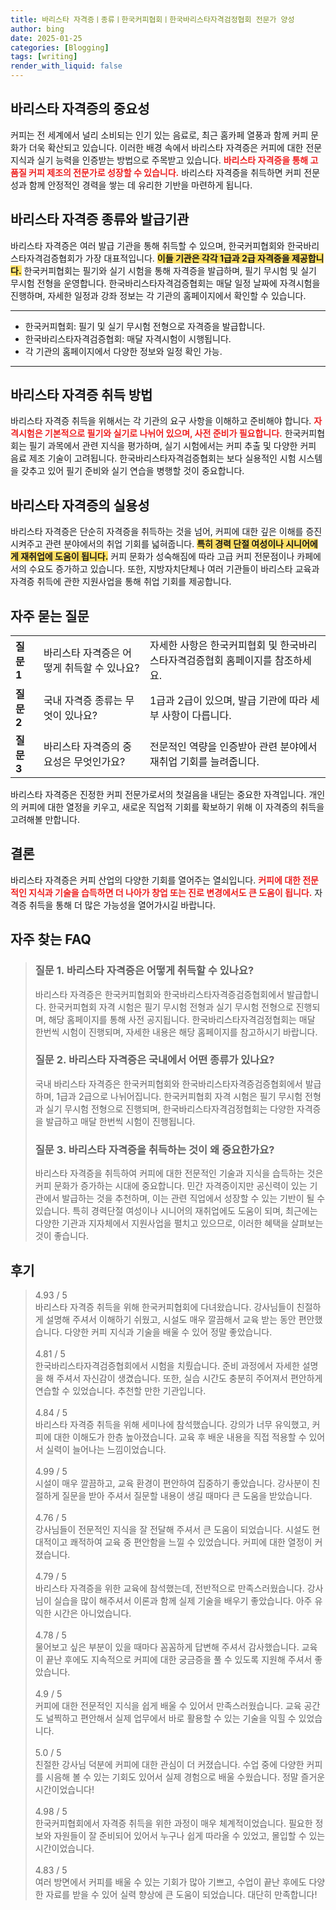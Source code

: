 ```yaml
---
title: 바리스타 자격증ㅣ종류ㅣ한국커피협회ㅣ한국바리스타자격검정협회 전문가 양성
author: bing
date: 2025-01-25
categories: [Blogging]
tags: [writing]
render_with_liquid: false
---
```



<h2 id='바리스타 자격증의 중요성'>바리스타 자격증의 중요성</h2>

<p>커피는 전 세계에서 널리 소비되는 인기 있는 음료로, 최근 홈카페 열풍과 함께 커피 문화가 더욱 확산되고 있습니다. 이러한 배경 속에서 바리스타 자격증은 커피에 대한 전문 지식과 실기 능력을 인증받는 방법으로 주목받고 있습니다. <b><span style="color: #ee2323;">바리스타 자격증을 통해 고품질 커피 제조의 전문가로 성장할 수 있습니다.</span></b> 바리스타 자격증을 취득하면 커피 전문성과 함께 안정적인 경력을 쌓는 데 유리한 기반을 마련하게 됩니다. </p>

<h2 id='바리스타 자격증 종류와 발급기관'>바리스타 자격증 종류와 발급기관</h2>

<p>바리스타 자격증은 여러 발급 기관을 통해 취득할 수 있으며, 한국커피협회와 한국바리스타자격검증협회가 가장 대표적입니다. <b><span style="background-color: #ffe066;">이들 기관은 각각 1급과 2급 자격증을 제공합니다.</span></b> 한국커피협회는 필기와 실기 시험을 통해 자격증을 발급하며, 필기 무시험 및 실기 무시험 전형을 운영합니다. 한국바리스타자격검증협회는 매달 일정 날짜에 자격시험을 진행하며, 자세한 일정과 강좌 정보는 각 기관의 홈페이지에서 확인할 수 있습니다. </p>

<hr />

<ul>
    <li>한국커피협회: 필기 및 실기 무시험 전형으로 자격증을 발급합니다.</li>
    <li>한국바리스타자격검증협회: 매달 자격시험이 시행됩니다.</li>
    <li>각 기관의 홈페이지에서 다양한 정보와 일정 확인 가능.</li>
</ul>

<hr />

<h2 id='바리스타 자격증 취득 방법'>바리스타 자격증 취득 방법</h2>

<p>바리스타 자격증 취득을 위해서는 각 기관의 요구 사항을 이해하고 준비해야 합니다. <b><span style="color: #ee2323;">자격시험은 기본적으로 필기와 실기로 나뉘어 있으며, 사전 준비가 필요합니다.</span></b> 한국커피협회는 필기 과목에서 관련 지식을 평가하며, 실기 시험에서는 커피 추출 및 다양한 커피 음료 제조 기술이 고려됩니다. 한국바리스타자격검증협회는 보다 실용적인 시험 시스템을 갖추고 있어 필기 준비와 실기 연습을 병행할 것이 중요합니다. </p>

<h2 id='바리스타 자격증의 실용성'>바리스타 자격증의 실용성</h2>

<p>바리스타 자격증은 단순히 자격증을 취득하는 것을 넘어, 커피에 대한 깊은 이해를 증진시켜주고 관련 분야에서의 취업 기회를 넓혀줍니다. <b><span style="background-color: #ffe066;">특히 경력 단절 여성이나 시니어에게 재취업에 도움이 됩니다.</span></b> 커피 문화가 성숙해짐에 따라 고급 커피 전문점이나 카페에서의 수요도 증가하고 있습니다. 또한, 지방자치단체나 여러 기관들이 바리스타 교육과 자격증 취득에 관한 지원사업을 통해 취업 기회를 제공합니다. </p>

<h2 id='자주 묻는 질문'>자주 묻는 질문</h2>

<table>
    <tr>
        <td><b>질문 1</b></td>
        <td>바리스타 자격증은 어떻게 취득할 수 있나요?</td>
        <td>자세한 사항은 한국커피협회 및 한국바리스타자격검증협회 홈페이지를 참조하세요.</td>
    </tr>
    <tr>
        <td><b>질문 2</b></td>
        <td>국내 자격증 종류는 무엇이 있나요?</td>
        <td>1급과 2급이 있으며, 발급 기관에 따라 세부 사항이 다릅니다.</td>
    </tr>
    <tr>
        <td><b>질문 3</b></td>
        <td>바리스타 자격증의 중요성은 무엇인가요?</td>
        <td>전문적인 역량을 인증받아 관련 분야에서 재취업 기회를 늘려줍니다.</td>
    </tr>
</table>

<p>바리스타 자격증은 진정한 커피 전문가로서의 첫걸음을 내딛는 중요한 자격입니다. 개인의 커피에 대한 열정을 키우고, 새로운 직업적 기회를 확보하기 위해 이 자격증의 취득을 고려해볼 만합니다. </p>

<h2 id='결론'>결론</h2>

<p>바리스타 자격증은 커피 산업의 다양한 기회를 열어주는 열쇠입니다. <b><span style="color: #ee2323;">커피에 대한 전문적인 지식과 기술을 습득하면 더 나아가 창업 또는 진로 변경에서도 큰 도움이 됩니다.</span></b> 자격증 취득을 통해 더 많은 가능성을 열어가시길 바랍니다.</p>


<h2 id='자주_찾는_FAQ'>자주 찾는 FAQ</h2>
<div itemscope="" itemtype="https://schema.org/FAQPage"> 
<blockquote> 
<div itemscope="" itemprop="mainEntity" itemtype="https://schema.org/Question"> 
<h3 itemprop="name">질문 1. 바리스타 자격증은 어떻게 취득할 수 있나요?</h3> 
<div itemscope="" itemprop="acceptedAnswer" itemtype="https://schema.org/Answer"> 
<span itemprop="text"> 
<p>바리스타 자격증은 한국커피협회와 한국바리스타자격증검증협회에서 발급합니다. 한국커피협회 자격 시험은 필기 무시험 전형과 실기 무시험 전형으로 진행되며, 해당 홈페이지를 통해 사전 공지됩니다. 한국바리스타자격검정협회는 매달 한번씩 시험이 진행되며, 자세한 내용은 해당 홈페이지를 참고하시기 바랍니다.</p> 
</span> 
</div> 
</div> 

<div itemscope="" itemprop="mainEntity" itemtype="https://schema.org/Question"> 
<h3 itemprop="name">질문 2. 바리스타 자격증은 국내에서 어떤 종류가 있나요?</h3> 
<div itemscope="" itemprop="acceptedAnswer" itemtype="https://schema.org/Answer"> 
<span itemprop="text"> 
<p>국내 바리스타 자격증은 한국커피협회와 한국바리스타자격증검증협회에서 발급하며, 1급과 2급으로 나뉘어집니다. 한국커피협회 자격 시험은 필기 무시험 전형과 실기 무시험 전형으로 진행되며, 한국바리스타자격검정협회는 다양한 자격증을 발급하고 매달 한번씩 시험이 진행됩니다.</p> 
</span> 
</div> 
</div> 

<div itemscope="" itemprop="mainEntity" itemtype="https://schema.org/Question"> 
<h3 itemprop="name">질문 3. 바리스타 자격증을 취득하는 것이 왜 중요한가요?</h3> 
<div itemscope="" itemprop="acceptedAnswer" itemtype="https://schema.org/Answer"> 
<span itemprop="text"> 
<p>바리스타 자격증을 취득하여 커피에 대한 전문적인 기술과 지식을 습득하는 것은 커피 문화가 증가하는 시대에 중요합니다. 민간 자격증이지만 공신력이 있는 기관에서 발급하는 것을 추천하며, 이는 관련 직업에서 성장할 수 있는 기반이 될 수 있습니다. 특히 경력단절 여성이나 시니어의 재취업에도 도움이 되며, 최근에는 다양한 기관과 지자체에서 지원사업을 펼치고 있으므로, 이러한 혜택을 살펴보는 것이 좋습니다.</p> 
</span> 
</div> 
</div> 
</blockquote> 
</div>
<h2 id='후기'>후기</h2>
<div itemscope itemtype="https://schema.org/Product">
  <blockquote>
  <div itemprop="review" itemscope itemtype="https://schema.org/Review">
      <div itemprop="reviewRating" itemscope itemtype="https://schema.org/Rating"> <span itemprop="ratingValue">4.93</span> / <span itemprop="bestRating">5</span> </div>
      <span itemprop="reviewBody">바리스타 자격증 취득을 위해 한국커피협회에 다녀왔습니다. 강사님들이 친절하게 설명해 주셔서 이해하기 쉬웠고, 시설도 매우 깔끔해서 교육 받는 동안 편안했습니다. 다양한 커피 지식과 기술을 배울 수 있어 정말 좋았습니다.</span>
  </div>
  <br>
  <div itemprop="review" itemscope itemtype="https://schema.org/Review">
      <div itemprop="reviewRating" itemscope itemtype="https://schema.org/Rating"> <span itemprop="ratingValue">4.81</span> / <span itemprop="bestRating">5</span> </div>
      <span itemprop="reviewBody">한국바리스타자격검증협회에서 시험을 치뤘습니다. 준비 과정에서 자세한 설명을 해 주셔서 자신감이 생겼습니다. 또한, 실습 시간도 충분히 주어져서 편안하게 연습할 수 있었습니다. 추천할 만한 기관입니다.</span>
  </div>
  <br>
  <div itemprop="review" itemscope itemtype="https://schema.org/Review">
      <div itemprop="reviewRating" itemscope itemtype="https://schema.org/Rating"> <span itemprop="ratingValue">4.84</span> / <span itemprop="bestRating">5</span> </div>
      <span itemprop="reviewBody">바리스타 자격증 취득을 위해 세미나에 참석했습니다. 강의가 너무 유익했고, 커피에 대한 이해도가 한층 높아졌습니다. 교육 후 배운 내용을 직접 적용할 수 있어서 실력이 늘어나는 느낌이었습니다.</span>
  </div>
  <br>
  <div itemprop="review" itemscope itemtype="https://schema.org/Review">
      <div itemprop="reviewRating" itemscope itemtype="https://schema.org/Rating"> <span itemprop="ratingValue">4.99</span> / <span itemprop="bestRating">5</span> </div>
      <span itemprop="reviewBody">시설이 매우 깔끔하고, 교육 환경이 편안하여 집중하기 좋았습니다. 강사분이 친절하게 질문을 받아 주셔서 질문할 내용이 생길 때마다 큰 도움을 받았습니다. </span>
  </div>
  <br>
  <div itemprop="review" itemscope itemtype="https://schema.org/Review">
      <div itemprop="reviewRating" itemscope itemtype="https://schema.org/Rating"> <span itemprop="ratingValue">4.76</span> / <span itemprop="bestRating">5</span> </div>
      <span itemprop="reviewBody">강사님들이 전문적인 지식을 잘 전달해 주셔서 큰 도움이 되었습니다. 시설도 현대적이고 쾌적하여 교육 중 편안함을 느낄 수 있었습니다. 커피에 대한 열정이 커졌습니다.</span>
  </div>
  <br>
  <div itemprop="review" itemscope itemtype="https://schema.org/Review">
      <div itemprop="reviewRating" itemscope itemtype="https://schema.org/Rating"> <span itemprop="ratingValue">4.79</span> / <span itemprop="bestRating">5</span> </div>
      <span itemprop="reviewBody">바리스타 자격증을 위한 교육에 참석했는데, 전반적으로 만족스러웠습니다. 강사님이 실습을 많이 해주셔서 이론과 함께 실제 기술을 배우기 좋았습니다. 아주 유익한 시간은 아니었습니다.</span>
  </div>
  <br>
  <div itemprop="review" itemscope itemtype="https://schema.org/Review">
      <div itemprop="reviewRating" itemscope itemtype="https://schema.org/Rating"> <span itemprop="ratingValue">4.78</span> / <span itemprop="bestRating">5</span> </div>
      <span itemprop="reviewBody">물어보고 싶은 부분이 있을 때마다 꼼꼼하게 답변해 주셔서 감사했습니다. 교육이 끝난 후에도 지속적으로 커피에 대한 궁금증을 풀 수 있도록 지원해 주셔서 좋았습니다.</span>
  </div>
  <br>
  <div itemprop="review" itemscope itemtype="https://schema.org/Review">
      <div itemprop="reviewRating" itemscope itemtype="https://schema.org/Rating"> <span itemprop="ratingValue">4.9</span> / <span itemprop="bestRating">5</span> </div>
      <span itemprop="reviewBody">커피에 대한 전문적인 지식을 쉽게 배울 수 있어서 만족스러웠습니다. 교육 공간도 널찍하고 편안해서 실제 업무에서 바로 활용할 수 있는 기술을 익힐 수 있었습니다.</span>
  </div>
  <br>
  <div itemprop="review" itemscope itemtype="https://schema.org/Review">
      <div itemprop="reviewRating" itemscope itemtype="https://schema.org/Rating"> <span itemprop="ratingValue">5.0</span> / <span itemprop="bestRating">5</span> </div>
      <span itemprop="reviewBody">친절한 강사님 덕분에 커피에 대한 관심이 더 커졌습니다. 수업 중에 다양한 커피를 시음해 볼 수 있는 기회도 있어서 실제 경험으로 배울 수웠습니다. 정말 즐거운 시간이었습니다!</span>
  </div>
  <br>
  <div itemprop="review" itemscope itemtype="https://schema.org/Review">
      <div itemprop="reviewRating" itemscope itemtype="https://schema.org/Rating"> <span itemprop="ratingValue">4.98</span> / <span itemprop="bestRating">5</span> </div>
      <span itemprop="reviewBody">한국커피협회에서 자격증 취득을 위한 과정이 매우 체계적이었습니다. 필요한 정보와 자원들이 잘 준비되어 있어서 누구나 쉽게 따라올 수 있었고, 몰입할 수 있는 시간이었습니다.</span>
  </div>
  <br>
  <div itemprop="review" itemscope itemtype="https://schema.org/Review">
      <div itemprop="reviewRating" itemscope itemtype="https://schema.org/Rating"> <span itemprop="ratingValue">4.83</span> / <span itemprop="bestRating">5</span> </div>
      <span itemprop="reviewBody">여러 방면에서 커피를 배울 수 있는 기회가 많아 기쁘고, 수업이 끝난 후에도 다양한 자료를 받을 수 있어 실력 향상에 큰 도움이 되었습니다. 대단히 만족합니다!</span>
  </div>
  </blockquote>
</div>
